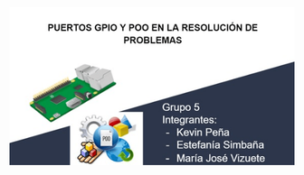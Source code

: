 
[![Watch the video](https://github.com/kdpena2/Producto-Unidad_3/blob/master/IMG/Imagen%20video.png)](https://youtu.be/getDXSz2xa8) 
